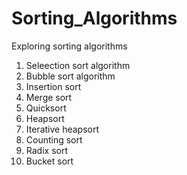 # Sorting_Algorithms
Exploring sorting algorithms
1. Seleection sort algorithm
2. Bubble sort algorithm
3. Insertion sort
4. Merge sort
5. Quicksort
6. Heapsort
7. Iterative heapsort
8. Counting sort
9. Radix sort
10. Bucket sort
